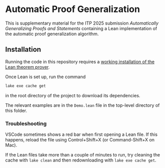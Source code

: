 # Automatic Proof Generalization

This is supplementary material for the ITP 2025 submission _Automatically Generalizing Proofs and Statements_ containing a Lean implementation of the automatic proof generalization algorithm.

## Installation

Running the code in this repository requires a [working installation of the Lean theorem prover](https://lean-lang.org/lean4/doc/quickstart.html).

Once Lean is set up, run the command

```bash
lake exe cache get
```

in the root directory of the project to download its dependencies.

The relevant examples are in the `Demo.lean` file in the top-level directory of this folder.

### Troubleshooting
VSCode sometimes shows a red bar when first opening a Lean file. If this happens, reload the file using Control+Shift+X (or Command-Shift+X on Mac).

If the Lean files take more than a couple of minutes to run, try cleaning the cache with `lake clean` and then redownloading with `lake exe cache get`.

